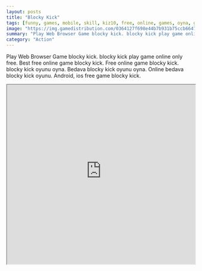 ```yaml
---
layout: posts
title: "Blocky Kick"
tags: [funny, games, mobile, skill, kiz10, free, online, games, oyna, game, free, games, play, play, games]
image: "https://img.gamedistribution.com/0364127f698e44b7b931b75ccb66472d.jpg"
summary: "Play Web Browser Game blocky kick. blocky kick play game online only free. Best free online game blocky kick. Free online game blocky kick. blocky kick oyunu oyna. Bedava blocky kick oyunu oyna. Online bedava blocky kick oyunu. Android, ios free game blocky kick."
category: "Action"
---
```


Play Web Browser Game blocky kick. blocky kick play game online only free. Best free online game blocky kick. Free online game blocky kick. blocky kick oyunu oyna. Bedava blocky kick oyunu oyna. Online bedava blocky kick oyunu. Android, ios free game blocky kick.

<iframe width="100%" height="480px;" src="https://html5.gamedistribution.com/0364127f698e44b7b931b75ccb66472d/"></iframe>